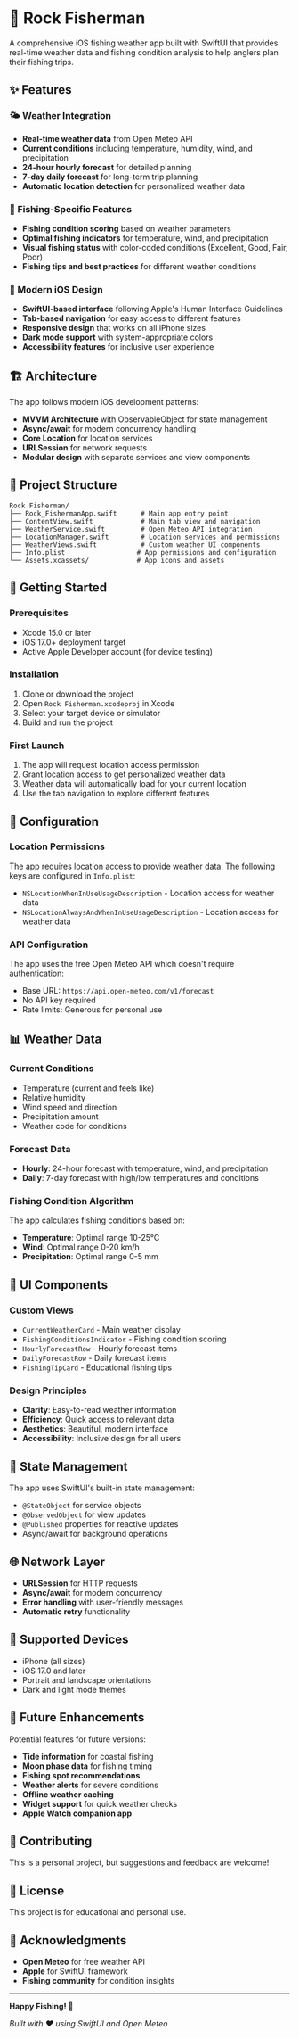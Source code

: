# 🎣 Rock Fisherman

A comprehensive iOS fishing weather app built with SwiftUI that provides real-time weather data and fishing condition analysis to help anglers plan their fishing trips.

## ✨ Features

### 🌤️ Weather Integration
- **Real-time weather data** from Open Meteo API
- **Current conditions** including temperature, humidity, wind, and precipitation
- **24-hour hourly forecast** for detailed planning
- **7-day daily forecast** for long-term trip planning
- **Automatic location detection** for personalized weather data

### 🎯 Fishing-Specific Features
- **Fishing condition scoring** based on weather parameters
- **Optimal fishing indicators** for temperature, wind, and precipitation
- **Visual fishing status** with color-coded conditions (Excellent, Good, Fair, Poor)
- **Fishing tips and best practices** for different weather conditions

### 📱 Modern iOS Design
- **SwiftUI-based interface** following Apple's Human Interface Guidelines
- **Tab-based navigation** for easy access to different features
- **Responsive design** that works on all iPhone sizes
- **Dark mode support** with system-appropriate colors
- **Accessibility features** for inclusive user experience

## 🏗️ Architecture

The app follows modern iOS development patterns:

- **MVVM Architecture** with ObservableObject for state management
- **Async/await** for modern concurrency handling
- **Core Location** for location services
- **URLSession** for network requests
- **Modular design** with separate services and view components

## 📁 Project Structure

```
Rock Fisherman/
├── Rock_FishermanApp.swift      # Main app entry point
├── ContentView.swift            # Main tab view and navigation
├── WeatherService.swift         # Open Meteo API integration
├── LocationManager.swift        # Location services and permissions
├── WeatherViews.swift           # Custom weather UI components
├── Info.plist                  # App permissions and configuration
└── Assets.xcassets/            # App icons and assets
```

## 🚀 Getting Started

### Prerequisites
- Xcode 15.0 or later
- iOS 17.0+ deployment target
- Active Apple Developer account (for device testing)

### Installation
1. Clone or download the project
2. Open `Rock Fisherman.xcodeproj` in Xcode
3. Select your target device or simulator
4. Build and run the project

### First Launch
1. The app will request location access permission
2. Grant location access to get personalized weather data
3. Weather data will automatically load for your current location
4. Use the tab navigation to explore different features

## 🔧 Configuration

### Location Permissions
The app requires location access to provide weather data. The following keys are configured in `Info.plist`:

- `NSLocationWhenInUseUsageDescription` - Location access for weather data
- `NSLocationAlwaysAndWhenInUseUsageDescription` - Location access for weather data

### API Configuration
The app uses the free Open Meteo API which doesn't require authentication:
- Base URL: `https://api.open-meteo.com/v1/forecast`
- No API key required
- Rate limits: Generous for personal use

## 📊 Weather Data

### Current Conditions
- Temperature (current and feels like)
- Relative humidity
- Wind speed and direction
- Precipitation amount
- Weather code for conditions

### Forecast Data
- **Hourly**: 24-hour forecast with temperature, wind, and precipitation
- **Daily**: 7-day forecast with high/low temperatures and conditions

### Fishing Condition Algorithm
The app calculates fishing conditions based on:
- **Temperature**: Optimal range 10-25°C
- **Wind**: Optimal range 0-20 km/h
- **Precipitation**: Optimal range 0-5 mm

## 🎨 UI Components

### Custom Views
- `CurrentWeatherCard` - Main weather display
- `FishingConditionsIndicator` - Fishing condition scoring
- `HourlyForecastRow` - Hourly forecast items
- `DailyForecastRow` - Daily forecast items
- `FishingTipCard` - Educational fishing tips

### Design Principles
- **Clarity**: Easy-to-read weather information
- **Efficiency**: Quick access to relevant data
- **Aesthetics**: Beautiful, modern interface
- **Accessibility**: Inclusive design for all users

## 🔄 State Management

The app uses SwiftUI's built-in state management:
- `@StateObject` for service objects
- `@ObservedObject` for view updates
- `@Published` properties for reactive updates
- Async/await for background operations

## 🌐 Network Layer

- **URLSession** for HTTP requests
- **Async/await** for modern concurrency
- **Error handling** with user-friendly messages
- **Automatic retry** functionality

## 📱 Supported Devices

- iPhone (all sizes)
- iOS 17.0 and later
- Portrait and landscape orientations
- Dark and light mode themes

## 🚧 Future Enhancements

Potential features for future versions:
- **Tide information** for coastal fishing
- **Moon phase data** for fishing timing
- **Fishing spot recommendations**
- **Weather alerts** for severe conditions
- **Offline weather caching**
- **Widget support** for quick weather checks
- **Apple Watch companion app**

## 🤝 Contributing

This is a personal project, but suggestions and feedback are welcome!

## 📄 License

This project is for educational and personal use.

## 🙏 Acknowledgments

- **Open Meteo** for free weather API
- **Apple** for SwiftUI framework
- **Fishing community** for condition insights

---

**Happy Fishing! 🎣**

*Built with ❤️ using SwiftUI and Open Meteo*
